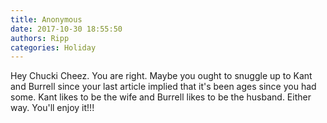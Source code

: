 ```yaml
---
title: Anonymous
date: 2017-10-30 18:55:50
authors: Ripp
categories: Holiday
---
```


 Hey Chucki Cheez. You are right. Maybe you ought to snuggle up to Kant and Burrell since your last article implied that it's been ages since you had some. Kant likes to be the wife and Burrell likes to be the husband. Either way. You'll enjoy it!!!
